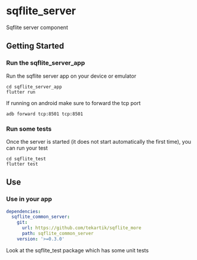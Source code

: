 # sqflite_server

Sqflite server component

## Getting Started

### Run the sqflite_server_app

Run the sqflite server app on your device or emulator

    cd sqflite_server_app
    flutter run
    
If running on android make sure to forward the tcp port

    adb forward tcp:8501 tcp:8501
    
### Run some tests

Once the server is started (it does not start automatically the first time),
you can run your test

    cd sqflite_test
    flutter test
   
    
## Use

### Use in your app

````yaml
dependencies:
  sqflite_common_server:
    git:
      url: https://github.com/tekartik/sqflite_more
      path: sqflite_common_server
    version: '>=0.3.0'
````

Look at the sqflite_test package which has some unit tests
